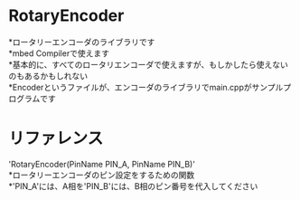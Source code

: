 # RotaryEncoder
*ロータリーエンコーダのライブラリです  
*mbed Compilerで使えます  
*基本的に、すべてのロータリエンコーダで使えますが、もしかしたら使えないのもあるかもしれない  
*Encoderというファイルが、エンコーダのライブラリでmain.cppがサンプルプログラムです  

# リファレンス 
'RotaryEncoder(PinName PIN_A, PinName PIN_B)'  
*ロータリーエンコーダのピン設定をするための関数  
*'PIN_A'には、A相を'PIN_B'には、B相のピン番号を代入してください  

